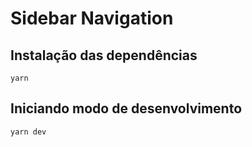 # Sidebar Navigation
## Instalação das dependências
```shell
yarn
```
## Iniciando modo de desenvolvimento
```shell
yarn dev
```
